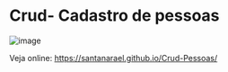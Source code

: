 # Crud- Cadastro de pessoas

![image](https://user-images.githubusercontent.com/73674173/193683950-f75d1a31-21a6-4e91-b53e-51452b116079.png)

Veja online:
https://santanarael.github.io/Crud-Pessoas/
